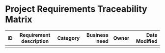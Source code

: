 # Project Requirements Traceability Matrix  
  
| ID       | Requirement description     | Category    | Business need     | Owner     | Date Modified     |  
| :------------- | :----------: | -----------: | -----------: | -----------: | -----------: |  
|   |    |     |     |     |     |
